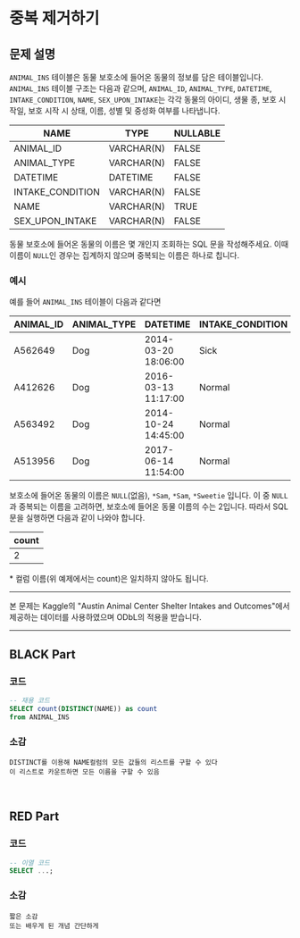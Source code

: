 # 중복 제거하기

## 문제 설명

`ANIMAL_INS` 테이블은 동물 보호소에 들어온 동물의 정보를 담은 테이블입니다. `ANIMAL_INS` 테이블 구조는 다음과 같으며, `ANIMAL_ID`, `ANIMAL_TYPE`, `DATETIME`, `INTAKE_CONDITION`, `NAME`, `SEX_UPON_INTAKE`는 각각 동물의 아이디, 생물 종, 보호 시작일, 보호 시작 시 상태, 이름, 성별 및 중성화 여부를 나타냅니다.

| NAME             | TYPE        | NULLABLE | 
|------------------|-------------|----------|
| ANIMAL_ID        | VARCHAR(N)  | FALSE    |
| ANIMAL_TYPE      | VARCHAR(N)  | FALSE    |
| DATETIME         | DATETIME    | FALSE    |
| INTAKE_CONDITION | VARCHAR(N)  | FALSE    |
| NAME             | VARCHAR(N)  | TRUE     |
| SEX_UPON_INTAKE  | VARCHAR(N)  | FALSE    |

동물 보호소에 들어온 동물의 이름은 몇 개인지 조회하는 SQL 문을 작성해주세요. 이때 이름이 `NULL`인 경우는 집계하지 않으며 중복되는 이름은 하나로 칩니다.

### 예시

예를 들어 `ANIMAL_INS` 테이블이 다음과 같다면

| ANIMAL_ID | ANIMAL_TYPE | DATETIME           | INTAKE_CONDITION | NAME      | SEX_UPON_INTAKE |
|-----------|-------------|--------------------|------------------|-----------|-----------------|
| A562649   | Dog         | 2014-03-20 18:06:00| Sick             | NULL      | Spayed Female   |
| A412626   | Dog         | 2016-03-13 11:17:00| Normal           | *Sam      | Neutered Male   |
| A563492   | Dog         | 2014-10-24 14:45:00| Normal           | *Sam      | Neutered Male   |
| A513956   | Dog         | 2017-06-14 11:54:00| Normal           | *Sweetie  | Spayed Female   |

보호소에 들어온 동물의 이름은 `NULL`(없음), `*Sam`, `*Sam`, `*Sweetie` 입니다. 이 중 `NULL`과 중복되는 이름을 고려하면, 보호소에 들어온 동물 이름의 수는 2입니다. 따라서 SQL문을 실행하면 다음과 같이 나와야 합니다.

| count |
|-------|
| 2     |

\* 컬럼 이름(위 예제에서는 count)은 일치하지 않아도 됩니다.

---

본 문제는 Kaggle의 "Austin Animal Center Shelter Intakes and Outcomes"에서 제공하는 데이터를 사용하였으며 ODbL의 적용을 받습니다.



---
## BLACK Part

### 코드
```sql
-- 재용 코드
SELECT count(DISTINCT(NAME)) as count
from ANIMAL_INS
```
### 소감
```plaintext
DISTINCT를 이용해 NAME컬럼의 모든 값들의 리스트를 구할 수 있다
이 리스트로 카운트하면 모든 이름을 구할 수 있음
```

<br/>


## RED Part

### 코드
```sql
-- 이열 코드
SELECT ...;
```
### 소감
```plaintext
짧은 소감
또는 배우게 된 개념 간단하게
```
